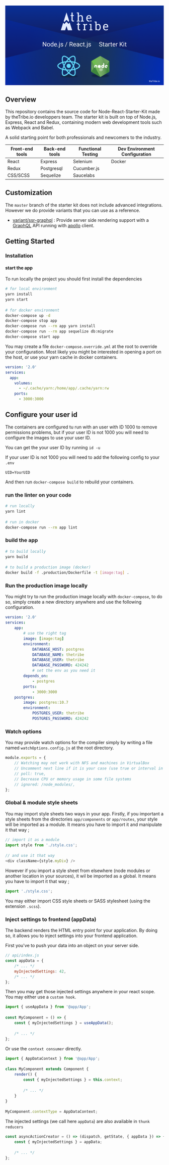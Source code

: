 ![StarterKitBanner](app/images/StarterKitTheTribe.png)

## Overview

This repository contains the source code for Node-React-Starter-Kit made by theTribe.io developpers team.
The starter kit is built on top of Node.js, Express, React and Redux, containing modern web development tools such as Webpack and Babel.

A solid starting point for both professionals and newcomers to the industry.

|**Front-end tools**|**Back-end tools**|**Functional Testing**|**Dev Environment Configuration**|
|---|---|---|---|
|React|Express|Selenium|Docker|
|Redux|Postgresql|Cucumber.js|
|CSS/SCSS|Sequelize|Saucelabs|

## Customization

The `master` branch of the starter kit does not include advanced integrations.
However we do provide variants that you can use as a reference.

* [variant/ssr-graphql](https://github.com/thetribeio/node-react-starter-kit/tree/variant/ssr-graphql) : 
Provide server side rendering support with a [GraphQL][gql] API running with [apollo][apollo] client.

[gql]: https://graphql.org
[apollo]: https://www.apollographql.com/docs/react/

## Getting Started

### Installation

#### start the app

To run locally the project you should first install the dependencies

```bash
# for local environment
yarn install
yarn start

# for docker environment
docker-compose up -d
docker-compose stop app
docker-compose run --rm app yarn install
docker-compose run --rm app sequelize db:migrate
docker-compose start app
```

You may create a file `docker-compose.override.yml` at the root to override your configuration.
Most likely you might be interested in opening a port on the host, or use your yarn cache in docker containers.

```yaml
version: '2.0'
services:
  app:
    volumes:
      - ~/.cache/yarn:/home/app/.cache/yarn:rw
    ports:
      - 3000:3000
```


## Configure your user id

The containers are configured tu run with an user with ID 1000 to remove permissions problems, but if your user ID is
not 1000 you will need to configure the images to use your user ID.

You can get the your user ID by running `id -u`

If your user ID is not 1000 you will need to add the following config to your `.env`

```
UID=YourUID
```

And then run `docker-compose build` to rebuild your containers.

### run the linter on your code

```bash
# run locally
yarn lint

# run in docker
docker-compose run --rm app lint
```

### build the app

```bash
# to build locally
yarn build

# to build a production image (docker)
docker build -f .production/Dockerfile -t [image:tag] .
```

### Run the production image locally

You might try to run the production image locally with `docker-compose`, to do so, simply create a new directory anywhere and use the following configuration.

```yaml
version: '2.0'
services:
    app:
        # use the right tag
        image: [image:tag]
        environment:
            DATABASE_HOST: postgres
            DATABASE_NAME: thetribe
            DATABASE_USER: thetribe
            DATABASE_PASSWORD: 424242
            # set the env as you need it
        depends_on:
            - postgres
        ports:
            - 3000:3000
    postgres:
        image: postgres:10.7
        environment:
            POSTGRES_USER: thetribe
            POSTGRES_PASSWORD: 424242
```

### Watch options

You may provide watch options for the compiler simply by writing a file named `watchOptions.config.js` at the root directory.

```js
module.exports = {
    // Watching may not work with NFS and machines in VirtualBox
    // Uncomment next line if it is your case (use true or interval in milliseconds)
    // poll: true,
    // Decrease CPU or memory usage in some file systems
    // ignored: /node_modules/,
};
```

### Global & module style sheets

You may import style sheets two ways in your app.
Firstly, if you important a style sheets from the directories `app/components` or `app/routes`,
your style will be imported as a module.
It means you have to import it and manipulate it that way ;

```js
// import it as a module
import style from './style.css';

// and use it that way
<div className={style.myDiv} />
```

However if you import a style sheet from elsewhere (node modules or another location in your sources),
it wil be imported as a global. It means you have to import it that way ;

```js
import './style.css';
```

You may either import CSS style sheets or SASS stylesheet (using the extension `.scss`).

### Inject settings to frontend (appData)

The backend renders the HTML entry point for your application.
By doing so, it allows you to inject settings into your frontend application.

First you've to push your data into an object on your server side.

```js
// api/index.js
const appData = {
    /* ... */
    myInjectedSettings: 42,
    /* ... */
};
```

Then you may get those injected settings anywhere in your react scope.
You may either use a `custom hook`.

```js
import { useAppData } from '@app/App';

const MyComponent = () => {
    const { myInjectedSettings } = useAppData();

    /* ... */
};
```

Or use the `context consumer` directly.

```js
import { AppDataContext } from '@app/App';

class MyComponent extends Component {
    render() {
        const { myInjectedSettings } = this.context;

        /* ... */
    }
}

MyComponent.contextType = AppDataContext;
```

The injected settings (we call here `appData`) are also available in `thunk reducers`

```js
const asyncActionCreator = () => (dispatch, getState, { appData }) => {
    const { myInjectedSettings } = appData;

    /* ... */
};
```
